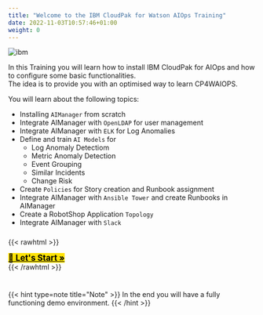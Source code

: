 ```yaml
---
title: "Welcome to the IBM CloudPak for Watson AIOps Training"
date: 2022-11-03T10:57:46+01:00
weight: 0
---
```





![ibm](/cp4waiops-training/pics/ibm/app-mgt.gif)



In this Training you will learn how to install IBM CloudPak for AIOps and how to configure some basic functionalities.\
The idea is to provide you with an optimised way to learn CP4WAIOPS.


You will learn about the following topics:

- Installing `AIManager` from scratch
- Integrate AIManager with `OpenLDAP` for user management
- Integrate AIManager with `ELK` for Log Anomalies
- Define and train `AI Models` for
  - Log Anomaly Detectiom
  - Metric Anomaly Detection
  - Event Grouping
  - Similar Incidents
  - Change Risk 
- Create `Policies` for Story creation and Runbook assignment
- Integrate AIManager with `Ansible Tower` and create Runbooks in AIManager
- Create a RobotShop Application `Topology`
- Integrate AIManager with `Slack`

###

{{< rawhtml >}}
<div class="prev-next" style="max-width:500px;">
<a class="link-reverse" style="background-color: rgb(255, 226, 5) !important; color: #000 !important; font-weight: bold;   font-size:larger  !important;" href="/cp4waiops-training/introduction/intro_00/">🚀 Let's Start »</a>
</div>
</div>
{{< /rawhtml >}}

#
#

{{< hint type=note  title="Note" >}}
In the end you will have a fully functioning demo environment.
{{< /hint >}}



